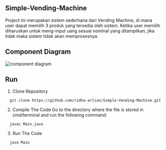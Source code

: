 ## Simple-Vending-Machine
Project ini merupakan sistem sederhana dari Vending Machine, di mana user dapat memilih 3 produk yang tersedia oleh sistem. Ketika user memilih diharuskan untuk meng-input uang sesuai nominal yang ditampilkan, jika tidak maka sistem tidak akan memprosesnya.


## Component Diagram
![component diagram](https://user-images.githubusercontent.com/66559097/158647457-b864bb3d-e03e-4d74-a613-a088b05f0b02.png)

## Run

1. Clone Repository
```
  git clone https://github.com/ridha-arlian/Simple-Vending-Machine.git
```
2. Compile The Code
Go to the directory where the file is stored in cmd/terminal and run the following command:
```
  javac Main.java
```
3. Run The Code
```
  java Main
```
